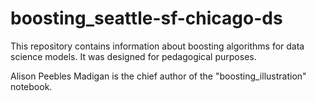 # boosting_seattle-sf-chicago-ds

This repository contains information about boosting algorithms for data science models. It was designed for pedagogical purposes.

Alison Peebles Madigan is the chief author of the "boosting_illustration" notebook.
